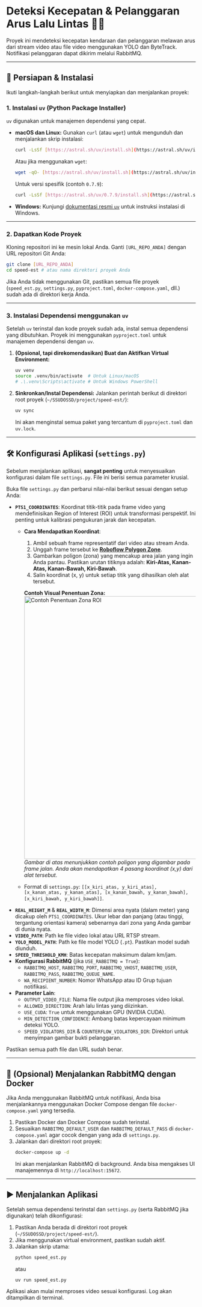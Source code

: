 # Deteksi Kecepatan & Pelanggaran Arus Lalu Lintas 🚗💨

Proyek ini mendeteksi kecepatan kendaraan dan pelanggaran melawan arus dari stream video atau file video menggunakan YOLO dan ByteTrack. Notifikasi pelanggaran dapat dikirim melalui RabbitMQ.

---
## 🚦 Persiapan & Instalasi

Ikuti langkah-langkah berikut untuk menyiapkan dan menjalankan proyek:

### 1. Instalasi `uv` (Python Package Installer)

`uv` digunakan untuk manajemen dependensi yang cepat.

* **macOS dan Linux:**
    Gunakan `curl` (atau `wget`) untuk mengunduh dan menjalankan skrip instalasi:
    ```bash
    curl -LsSf [https://astral.sh/uv/install.sh](https://astral.sh/uv/install.sh) | sh
    ```
    Atau jika menggunakan `wget`:
    ```bash
    wget -qO- [https://astral.sh/uv/install.sh](https://astral.sh/uv/install.sh) | sh
    ```
    Untuk versi spesifik (contoh `0.7.9`):
    ```bash
    curl -LsSf [https://astral.sh/uv/0.7.9/install.sh](https://astral.sh/uv/0.7.9/install.sh) | sh
    ```

* **Windows:**
    Kunjungi [dokumentasi resmi `uv`](https://astral.sh/uv#installation) untuk instruksi instalasi di Windows.

---
### 2. Dapatkan Kode Proyek

Kloning repositori ini ke mesin lokal Anda. Ganti `[URL_REPO_ANDA]` dengan URL repositori Git Anda:

```bash
git clone [URL_REPO_ANDA]
cd speed-est # atau nama direktori proyek Anda
```
Jika Anda tidak menggunakan Git, pastikan semua file proyek (`speed_est.py`, `settings.py`, `pyproject.toml`, `docker-compose.yaml`, dll.) sudah ada di direktori kerja Anda.

---
### 3. Instalasi Dependensi menggunakan `uv`

Setelah `uv` terinstal dan kode proyek sudah ada, instal semua dependensi yang dibutuhkan. Proyek ini menggunakan `pyproject.toml` untuk manajemen dependensi dengan `uv`.

1.  **(Opsional, tapi direkomendasikan) Buat dan Aktifkan Virtual Environment:**
    ```bash
    uv venv
    source .venv/bin/activate  # Untuk Linux/macOS
    # .\.venv\Scripts\activate # Untuk Windows PowerShell
    ```

2.  **Sinkronkan/Instal Dependensi:**
    Jalankan perintah berikut di direktori root proyek (`~/SSUDOSSD/project/speed-est/`):
    ```bash
    uv sync
    ```
    Ini akan menginstal semua paket yang tercantum di `pyproject.toml` dan `uv.lock`.

---
## 🛠️ Konfigurasi Aplikasi (`settings.py`)

Sebelum menjalankan aplikasi, **sangat penting** untuk menyesuaikan konfigurasi dalam file `settings.py`. File ini berisi semua parameter krusial.

Buka file `settings.py` dan perbarui nilai-nilai berikut sesuai dengan setup Anda:

* **`PTS1_COORDINATES`**: Koordinat titik-titik pada frame video yang mendefinisikan Region of Interest (ROI) untuk transformasi perspektif. Ini penting untuk kalibrasi pengukuran jarak dan kecepatan.
    * **Cara Mendapatkan Koordinat**:
        1.  Ambil sebuah frame representatif dari video atau stream Anda.
        2.  Unggah frame tersebut ke [**Roboflow Polygon Zone**](https://polygonzone.roboflow.com/).
        3.  Gambarkan poligon (zona) yang mencakup area jalan yang ingin Anda pantau. Pastikan urutan titiknya adalah: **Kiri-Atas, Kanan-Atas, Kanan-Bawah, Kiri-Bawah**.
        4.  Salin koordinat (x, y) untuk setiap titik yang dihasilkan oleh alat tersebut.

        **Contoh Visual Penentuan Zona:**
        <img width="700" alt="Contoh Penentuan Zona ROI" src="https://github.com/user-attachments/assets/ac6939f2-1eaf-4311-9689-8a1069d6d633" />
        *Gambar di atas menunjukkan contoh poligon yang digambar pada frame jalan. Anda akan mendapatkan 4 pasang koordinat (x,y) dari alat tersebut.*

    * Format di `settings.py`: `[[x_kiri_atas, y_kiri_atas], [x_kanan_atas, y_kanan_atas], [x_kanan_bawah, y_kanan_bawah], [x_kiri_bawah, y_kiri_bawah]]`.
* **`REAL_HEIGHT_M`** & **`REAL_WIDTH_M`**: Dimensi area nyata (dalam meter) yang dicakup oleh `PTS1_COORDINATES`. Ukur lebar dan panjang (atau tinggi, tergantung orientasi kamera) sebenarnya dari zona yang Anda gambar di dunia nyata.
* **`VIDEO_PATH`**: Path ke file video lokal atau URL RTSP stream.
* **`YOLO_MODEL_PATH`**: Path ke file model YOLO (`.pt`). Pastikan model sudah diunduh.
* **`SPEED_THRESHOLD_KMH`**: Batas kecepatan maksimum dalam km/jam.
* **Konfigurasi RabbitMQ** (jika `USE_RABBITMQ = True`):
    * `RABBITMQ_HOST`, `RABBITMQ_PORT`, `RABBITMQ_VHOST`, `RABBITMQ_USER`, `RABBITMQ_PASS`, `RABBITMQ_QUEUE_NAME`.
    * `WA_RECIPIENT_NUMBER`: Nomor WhatsApp atau ID Grup tujuan notifikasi.
* **Parameter Lain**:
    * `OUTPUT_VIDEO_FILE`: Nama file output jika memproses video lokal.
    * `ALLOWED_DIRECTION`: Arah lalu lintas yang diizinkan.
    * `USE_CUDA`: `True` untuk menggunakan GPU (NVIDIA CUDA).
    * `MIN_DETECTION_CONFIDENCE`: Ambang batas kepercayaan minimum deteksi YOLO.
    * `SPEED_VIOLATORS_DIR` & `COUNTERFLOW_VIOLATORS_DIR`: Direktori untuk menyimpan gambar bukti pelanggaran.

Pastikan semua path file dan URL sudah benar.

---
## 🐳 (Opsional) Menjalankan RabbitMQ dengan Docker

Jika Anda menggunakan RabbitMQ untuk notifikasi, Anda bisa menjalankannya menggunakan Docker Compose dengan file `docker-compose.yaml` yang tersedia.

1.  Pastikan Docker dan Docker Compose sudah terinstal.
2.  Sesuaikan `RABBITMQ_DEFAULT_USER` dan `RABBITMQ_DEFAULT_PASS` di `docker-compose.yaml` agar cocok dengan yang ada di `settings.py`.
3.  Jalankan dari direktori root proyek:
    ```bash
    docker-compose up -d
    ```
    Ini akan menjalankan RabbitMQ di background. Anda bisa mengakses UI manajemennya di `http://localhost:15672`.

---
## ▶️ Menjalankan Aplikasi

Setelah semua dependensi terinstal dan `settings.py` (serta RabbitMQ jika digunakan) telah dikonfigurasi:

1.  Pastikan Anda berada di direktori root proyek (`~/SSUDOSSD/project/speed-est/`).
2.  Jika menggunakan virtual environment, pastikan sudah aktif.
3.  Jalankan skrip utama:
    ```bash
    python speed_est.py
    ```
    atau
    ```
    uv run speed_est.py
    ```

Aplikasi akan mulai memproses video sesuai konfigurasi. Log akan ditampilkan di terminal.
